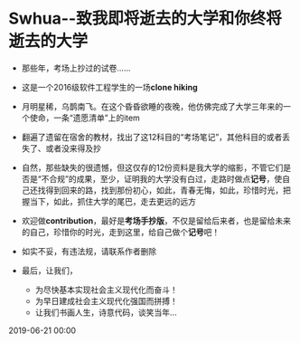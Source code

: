 # Swhua--致我即将逝去的大学和你终将逝去的大学

* 那些年，考场上抄过的试卷......

* 这是一个2016级软件工程学生的一场**clone hiking**

* 月明星稀，乌鹊南飞。在这个昏昏欲睡的夜晚，他仿佛完成了大学三年来的一个使命，一条“遗愿清单”上的item

* 翻遍了遗留在宿舍的教材，找出了这12科目的“考场笔记”，其他科目的或者丢失了、或者没来得及抄

* 自然，那些缺失的很遗憾，但这仅存的12份资料是我大学的缩影，不管它们是否是“不合规”的成果，至少，证明我的大学没有白过，走路时做点**记号**，使自己还找得到回来的路，找到那份初心，如此，青春无悔，如此，珍惜时光，把握当下，如此，抓住大学的尾巴，走去更远的远方

* 欢迎做**contribution**，最好是**考场手抄版**，不仅是留给后来者，也是留给未来的自己，珍惜你的时光，走到这里，给自己做个**记号**吧！

* 如实不妥，有违法规，请联系作者删除

* 最后，让我们，
	* 为尽快基本实现社会主义现代化而奋斗！
	* 为早日建成社会主义现代化强国而拼搏！
	* 让我们书画人生，诗意代码，谈笑当年...

2019-06-21 00:00
